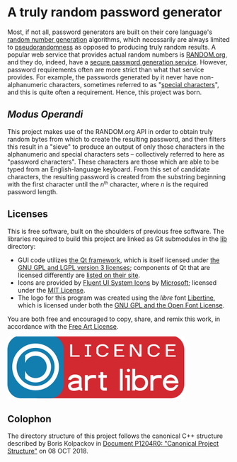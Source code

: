 # A truly random password generator

Most, if not all, password generators are built on their core language's [random number generation](https://en.wikipedia.org/wiki/Pseudorandom_number_generator) algorithms, which necessarily are always limited to [pseudorandomness](https://en.wikipedia.org/wiki/Pseudorandomness) as opposed to producing truly random results. A popular web service that provides actual random numbers is [RANDOM.org](https://www.random.org/), and they do, indeed, have a [secure password generation service](https://www.random.org/passwords/). However, password requirements often are more strict than what that service provides. For example, the passwords generated by it never have non-alphanumeric characters, sometimes referred to as "[special characters](https://owasp.org/www-community/password-special-characters)", and this is quite often a requirement. Hence, this project was born.

## _Modus Operandi_

This project makes use of the RANDOM.org API in order to obtain truly random bytes from which to create the resulting password, and then filters this result in a "sieve" to produce an output of only those characters in the alphanumeric and special characters sets &ndash; collectively referred to here as "password characters". These characters are those which are able to be typed from an English-language keyboard. From this set of candidate characters, the resulting password is created from the substring beginning with the first character until the _n_<small><sup>th</sup></small> character, where _n_ is the required password length.

## Licenses

This is free software, built on the shoulders of previous free software. The libraries required to build this project are linked as Git submodules in the [lib](password-generator/lib) directory:

* GUI code utilizes [the Qt framework](https://www.qt.io/), which is itself licensed under [the GNU GPL and LGPL version 3 licenses](https://www.qt.io/licensing/); components of Qt that are licensed differently are [listed on their site](https://doc.qt.io/qt-6/licenses-used-in-qt.html).
* Icons are provided by [Fluent UI System Icons](https://github.com/microsoft/fluentui-system-icons) by [Microsoft](https://github.com/microsoft); licensed under the [MIT License](https://github.com/microsoft/fluentui-system-icons/blob/master/LICENSE).
* The logo for this program was created using the *libre* font [Libertine](https://libertine-fonts.org/), which is licensed under both the [GNU GPL and the Open Font License](http://libertine-fonts.org/libre/).

You are both free and encouraged to copy, share, and remix this work, in accordance with the [Free Art License](LICENSE.md).

<img src="password-generator/src/fal.svg" title="This is free software" alt="">

## Colophon

The directory structure of this project follows the canonical C++ structure described by Boris Kolpackov in [Document P1204R0: "Canonical Project Structure"](http://www.open-std.org/jtc1/sc22/wg21/docs/papers/2018/p1204r0.html) on 08 OCT 2018.
